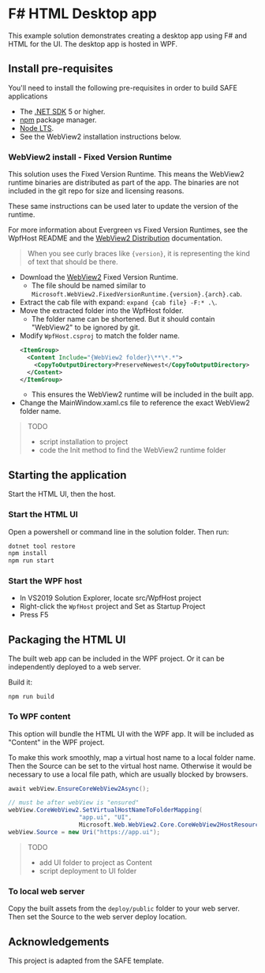 # F# HTML Desktop app

This example solution demonstrates creating a desktop app using F# and HTML for the UI. The desktop app is hosted in WPF.


## Install pre-requisites

You'll need to install the following pre-requisites in order to build SAFE applications

* The [.NET SDK](https://www.microsoft.com/net/download) 5 or higher.
* [npm](https://nodejs.org/en/download/) package manager.
* [Node LTS](https://nodejs.org/en/download/).
* See the WebView2 installation instructions below.

### WebView2 install - Fixed Version Runtime 

This solution uses the Fixed Version Runtime. This means the WebView2 runtime binaries are distributed as part of the app. The binaries are not included in the git repo for size and licensing reasons.

These same instructions can be used later to update the version of the runtime.

For more information about Evergreen vs Fixed Version Runtimes, see the WpfHost README and the [WebView2 Distribution](https://docs.microsoft.com/en-us/microsoft-edge/webview2/concepts/distribution) documentation.

> When you see curly braces like `{version}`, it is representing the kind of text that should be there.

* Download the [WebView2](https://developer.microsoft.com/en-us/microsoft-edge/webview2/#download-section) Fixed Version Runtime.
  * The file should be named similar to `Microsoft.WebView2.FixedVersionRuntime.{version}.{arch}.cab`.
* Extract the cab file with expand: `expand {cab file} -F:* .\`.
* Move the extracted folder into the WpfHost folder.
  * The folder name can be shortened. But it should contain "WebView2" to be ignored by git.
* Modify `WpfHost.csproj` to match the folder name.
  ```xml
  <ItemGroup>
    <Content Include="{WebView2 folder}\**\*.*">
      <CopyToOutputDirectory>PreserveNewest</CopyToOutputDirectory>
    </Content>
  </ItemGroup>
  ```
  * This ensures the WebView2 runtime will be included in the built app.
* Change the MainWindow.xaml.cs file to reference the exact WebView2 folder name.

> TODO
> * script installation to project
> * code the Init method to find the WebView2 runtime folder


## Starting the application

Start the HTML UI, then the host.


### Start the HTML UI

Open a powershell or command line in the solution folder. Then run:

```bash
dotnet tool restore
npm install
npm run start
```


### Start the WPF host

* In VS2019 Solution Explorer, locate src/WpfHost project
* Right-click the `WpfHost` project and Set as Startup Project
* Press F5


## Packaging the HTML UI

The built web app can be included in the WPF project. Or it can be independently deployed to a web server.

Build it:

```
npm run build
```


### To WPF content

This option will bundle the HTML UI with the WPF app. It will be included as "Content" in the WPF project.

To make this work smoothly, map a virtual host name to a local folder name. Then the Source can be set to the virtual host name. Otherwise it would be necessary to use a local file path, which are usually blocked by browsers.

```csharp
await webView.EnsureCoreWebView2Async();

// must be after webView is "ensured"
webView.CoreWebView2.SetVirtualHostNameToFolderMapping(
                    "app.ui", "UI",
                    Microsoft.Web.WebView2.Core.CoreWebView2HostResourceAccessKind.Allow);
webView.Source = new Uri("https://app.ui");
```

> TODO
> * add UI folder to project as Content
> * script deployment to UI folder


### To local web server

Copy the built assets from the `deploy/public` folder to your web server. Then set the Source to the web server deploy location.


## Acknowledgements

This project is adapted from the SAFE template.